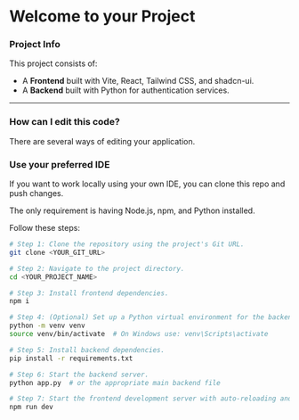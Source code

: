 # Welcome to your Project

### Project Info

This project consists of:

- A **Frontend** built with Vite, React, Tailwind CSS, and shadcn-ui.
- A **Backend** built with Python for authentication services.

---

### How can I edit this code?

There are several ways of editing your application.

### Use your preferred IDE

If you want to work locally using your own IDE, you can clone this repo and push changes.

The only requirement is having Node.js, npm, and Python installed.

Follow these steps:

```sh
# Step 1: Clone the repository using the project's Git URL.
git clone <YOUR_GIT_URL>

# Step 2: Navigate to the project directory.
cd <YOUR_PROJECT_NAME>

# Step 3: Install frontend dependencies.
npm i

# Step 4: (Optional) Set up a Python virtual environment for the backend.
python -m venv venv
source venv/bin/activate  # On Windows use: venv\Scripts\activate

# Step 5: Install backend dependencies.
pip install -r requirements.txt

# Step 6: Start the backend server.
python app.py  # or the appropriate main backend file

# Step 7: Start the frontend development server with auto-reloading and instant preview.
npm run dev
